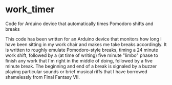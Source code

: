work_timer
==========

Code for Arduino device that automatically times Pomodoro shifts and breaks


This code has been written for an Arduino device that monitors how long I have been sitting in my work chair and makes me take breaks accordingly. It is written to roughly emulate Pomodoro-style breaks, timing a 24 minute work shift, followed by a (at time of writing) five minute "limbo" phase to finish any work that I'm right in the middle of doing, followed by a five minute break. The beginning and end of a break is signaled by a buzzer playing particular sounds or brief musical riffs that I have borrowed shamelessly from Final Fantasy VII.
